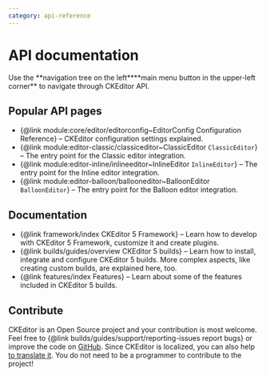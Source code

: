 ```yaml
---
category: api-reference
---
```


# API documentation

<info-box>
	Use the <span class="navigation-hint_desktop">**navigation tree on the left**</span><span class="navigation-hint_mobile">**main menu button in the upper-left corner**</span> to navigate through CKEditor API.
</info-box>

## Popular API pages

* {@link module:core/editor/editorconfig~EditorConfig Configuration Reference} &ndash; CKEditor configuration settings explained.
* {@link module:editor-classic/classiceditor~ClassicEditor `ClassicEditor`} &ndash; The entry point for the Classic editor integration.
* {@link module:editor-inline/inlineeditor~InlineEditor `InlineEditor`} &ndash; The entry point for the Inline editor integration.
* {@link module:editor-balloon/ballooneditor~BalloonEditor `BalloonEditor`} &ndash; The entry point for the Balloon editor integration.

## Documentation

* {@link framework/index CKEditor 5 Framework} &ndash; Learn how to develop with CKEditor 5 Framework, customize it and create plugins.
* {@link builds/guides/overview CKEditor 5 builds} &ndash; Learn how to install, integrate and configure CKEditor 5 builds. More complex aspects, like creating custom builds, are explained here, too.
* {@link features/index Features} &ndash; Learn about some of the features included in CKEditor 5 builds.

## Contribute

CKEditor is an Open Source project and your contribution is most welcome. Feel free to {@link builds/guides/support/reporting-issues report bugs} or improve the code on [GitHub](https://github.com/ckeditor/ckeditor5). Since CKEditor is localized, you can also help [to translate it](https://www.transifex.com/ckeditor/ckeditor5/). You do not need to be a programmer to contribute to the project!
